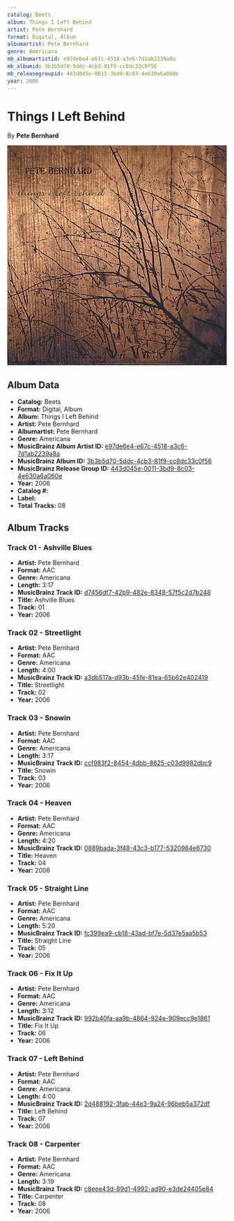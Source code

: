 ```yaml
---
catalog: Beets
album: Things I Left Behind
artist: Pete Bernhard
format: Digital, Album
albumartist: Pete Bernhard
genre: Americana
mb_albumartistid: e97de6e4-e67c-4518-a3c6-7d1ab2239a8a
mb_albumid: 3b3b5d70-5ddc-4cb3-81f9-cc8dc33c0f56
mb_releasegroupid: 443d045e-0011-3bd9-8c03-4e630a6a060e
year: 2006
---
```


# Things I Left Behind

By **Pete Bernhard**

![](../../assets/beetscovers/Pete_Bernhard-Things_I_Left_Behind.jpg)

## Album Data

- **Catalog:** Beets
- **Format:** Digital, Album
- **Album:** Things I Left Behind
- **Artist:** Pete Bernhard
- **Albumartist:** Pete Bernhard
- **Genre:** Americana
- **MusicBrainz Album Artist ID:** [e97de6e4-e67c-4518-a3c6-7d1ab2239a8a](https://musicbrainz.org/artist/e97de6e4-e67c-4518-a3c6-7d1ab2239a8a)
- **MusicBrainz Album ID:** [3b3b5d70-5ddc-4cb3-81f9-cc8dc33c0f56](https://musicbrainz.org/release/3b3b5d70-5ddc-4cb3-81f9-cc8dc33c0f56)
- **MusicBrainz Release Group ID:** [443d045e-0011-3bd9-8c03-4e630a6a060e](https://musicbrainz.org/release-group/443d045e-0011-3bd9-8c03-4e630a6a060e)
- **Year:** 2006
- **Catalog #:** 
- **Label:** 
- **Total Tracks:** 08

## Album Tracks

### Track 01 - Ashville Blues

- **Artist:** Pete Bernhard
- **Format:** AAC
- **Genre:** Americana
- **Length:** 3:17
- **MusicBrainz Track ID:** [d7456df7-42b9-482e-8348-57f5c2d7b248](https://musicbrainz.org/recording/d7456df7-42b9-482e-8348-57f5c2d7b248)
- **Title:** Ashville Blues
- **Track:** 01
- **Year:** 2006

### Track 02 - Streetlight

- **Artist:** Pete Bernhard
- **Format:** AAC
- **Genre:** Americana
- **Length:** 4:00
- **MusicBrainz Track ID:** [a3db517a-d93b-45fe-81ea-65b62e402419](https://musicbrainz.org/recording/a3db517a-d93b-45fe-81ea-65b62e402419)
- **Title:** Streetlight
- **Track:** 02
- **Year:** 2006

### Track 03 - Snowin

- **Artist:** Pete Bernhard
- **Format:** AAC
- **Genre:** Americana
- **Length:** 3:17
- **MusicBrainz Track ID:** [ccf983f2-8454-4dbb-8625-c03d9982dbc9](https://musicbrainz.org/recording/ccf983f2-8454-4dbb-8625-c03d9982dbc9)
- **Title:** Snowin
- **Track:** 03
- **Year:** 2006

### Track 04 - Heaven

- **Artist:** Pete Bernhard
- **Format:** AAC
- **Genre:** Americana
- **Length:** 4:20
- **MusicBrainz Track ID:** [0889bada-3f48-43c3-b177-5320984e6730](https://musicbrainz.org/recording/0889bada-3f48-43c3-b177-5320984e6730)
- **Title:** Heaven
- **Track:** 04
- **Year:** 2006

### Track 05 - Straight Line

- **Artist:** Pete Bernhard
- **Format:** AAC
- **Genre:** Americana
- **Length:** 5:20
- **MusicBrainz Track ID:** [fc399ea9-cb18-43ad-bf7e-5d37e5aa5b53](https://musicbrainz.org/recording/fc399ea9-cb18-43ad-bf7e-5d37e5aa5b53)
- **Title:** Straight Line
- **Track:** 05
- **Year:** 2006

### Track 06 - Fix It Up

- **Artist:** Pete Bernhard
- **Format:** AAC
- **Genre:** Americana
- **Length:** 3:12
- **MusicBrainz Track ID:** [992b40fa-aa9b-4864-924e-909ecc9e1861](https://musicbrainz.org/recording/992b40fa-aa9b-4864-924e-909ecc9e1861)
- **Title:** Fix It Up
- **Track:** 06
- **Year:** 2006

### Track 07 - Left Behind

- **Artist:** Pete Bernhard
- **Format:** AAC
- **Genre:** Americana
- **Length:** 4:00
- **MusicBrainz Track ID:** [2d488192-3fab-44e3-9a24-96beb5a372df](https://musicbrainz.org/recording/2d488192-3fab-44e3-9a24-96beb5a372df)
- **Title:** Left Behind
- **Track:** 07
- **Year:** 2006

### Track 08 - Carpenter

- **Artist:** Pete Bernhard
- **Format:** AAC
- **Genre:** Americana
- **Length:** 3:19
- **MusicBrainz Track ID:** [c8eee43d-89d1-4992-ad90-e3de24405e84](https://musicbrainz.org/recording/c8eee43d-89d1-4992-ad90-e3de24405e84)
- **Title:** Carpenter
- **Track:** 08
- **Year:** 2006

